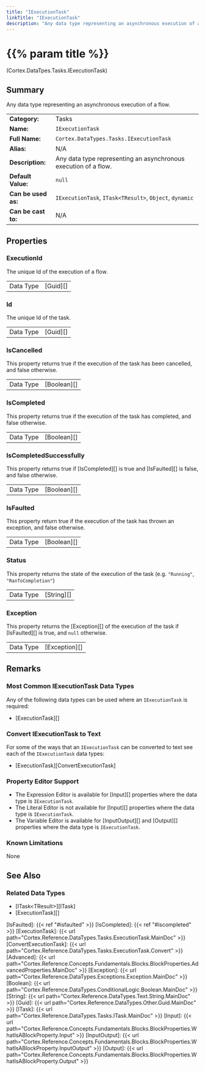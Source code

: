 ```yaml
---
title: "IExecutionTask"
linkTitle: "IExecutionTask"
description: "Any data type representing an asynchronous execution of a flow."
---
```


# {{% param title %}}

<p class="namespace">(Cortex.DataTpes.Tasks.IExecutionTask)</p>

## Summary

Any data type representing an asynchronous execution of a flow.

| | |
|-|-|
| **Category:**          | Tasks |
| **Name:**              | `IExecutionTask` |
| **Full Name:**         | `Cortex.DataTypes.Tasks.IExecutionTask` |
| **Alias:**             | N/A |
| **Description:**       | Any data type representing an asynchronous execution of a flow. |
| **Default Value:**     | `null` |
| **Can be used as:**    | `IExecutionTask`, `ITask<TResult>`, `Object`, `dynamic` |
| **Can be cast to:**    | N/A                                                           |

## Properties

### ExecutionId

The unique Id of the execution of a flow.

| | |
|--------------------|---------------------------|
| Data Type | [Guid][] |

### Id

The unique Id of the task.

| | |
|--------------------|---------------------------|
| Data Type | [Guid][] |

### IsCancelled

This property returns true if the execution of the task has been cancelled, and false otherwise.

| | |
|--------------------|---------------------------|
| Data Type | [Boolean][] |

### IsCompleted

This property returns true if the execution of the task has completed, and false otherwise.

| | |
|--------------------|---------------------------|
| Data Type | [Boolean][] |

### IsCompletedSuccessfully

This property returns true if [IsCompleted][] is true and [IsFaulted][] is false, and false otherwise.

| | |
|--------------------|---------------------------|
| Data Type | [Boolean][] |

### IsFaulted

This property return true if the execution of the task has thrown an exception, and false otherwise.

| | |
|--------------------|---------------------------|
| Data Type | [Boolean][] |

### Status

This property returns the state of the execution of the task (e.g. `"Running"`, `"RanToCompletion"`)

| | |
|--------------------|---------------------------|
| Data Type | [String][] |

### Exception

This property returns the [Exception][] of the execution of the task if [IsFaulted][] is true, and `null` otherwise.

| | |
|--------------------|---------------------------|
| Data Type | [Exception][] |

## Remarks

### Most Common IExecutionTask Data Types

Any of the following data types can be used where an `IExecutionTask` is required:

* [ExecutionTask][]

### Convert IExecutionTask to Text

For some of the ways that an `IExecutionTask` can be converted to text see each of the `IExecutionTask` data types:

* [ExecutionTask][ConvertExecutionTask]

### Property Editor Support

* The Expression Editor is available for [Input][] properties where the data type is `IExecutionTask`.
* The Literal Editor is not available for [Input][] properties where the data type is `IExecutionTask`.
* The Variable Editor is available for [InputOutput][] and [Output][] properties where the data type is `IExecutionTask`.

### Known Limitations

None

## See Also

### Related Data Types

* [ITask&lt;TResult&gt;][ITask]
* [ExecutionTask][]

[IsFaulted]: {{< ref "#isfaulted" >}}
[IsCompleted]: {{< ref "#iscompleted" >}}
[ExecutionTask]: {{< url path="Cortex.Reference.DataTypes.Tasks.ExecutionTask.MainDoc" >}}
[ConvertExecutionTask]: {{< url path="Cortex.Reference.DataTypes.Tasks.ExecutionTask.Convert" >}}
[Advanced]: {{< url path="Cortex.Reference.Concepts.Fundamentals.Blocks.BlockProperties.AdvancedProperties.MainDoc" >}}
[Exception]: {{< url path="Cortex.Reference.DataTypes.Exceptions.Exception.MainDoc" >}}
[Boolean]: {{< url path="Cortex.Reference.DataTypes.ConditionalLogic.Boolean.MainDoc" >}}
[String]: {{< url path="Cortex.Reference.DataTypes.Text.String.MainDoc" >}}
[Guid]: {{< url path="Cortex.Reference.DataTypes.Other.Guid.MainDoc" >}}
[ITask]: {{< url path="Cortex.Reference.DataTypes.Tasks.ITask.MainDoc" >}}
[Input]: {{< url path="Cortex.Reference.Concepts.Fundamentals.Blocks.BlockProperties.WhatIsABlockProperty.Input" >}}
[InputOutput]: {{< url path="Cortex.Reference.Concepts.Fundamentals.Blocks.BlockProperties.WhatIsABlockProperty.InputOutput" >}}
[Output]: {{< url path="Cortex.Reference.Concepts.Fundamentals.Blocks.BlockProperties.WhatIsABlockProperty.Output" >}}
